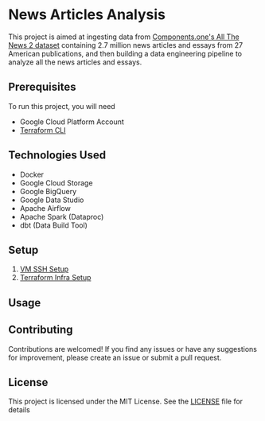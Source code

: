 # News Articles Analysis
This project is aimed at ingesting data from [Components.one's All The News 2 dataset](https://components.one/datasets/all-the-news-2-news-articles-dataset) containing 2.7 million news articles and essays from 27 American publications, and then building a data engineering pipeline to analyze all the news articles and essays.

## Prerequisites
To run this project, you will need
* Google Cloud Platform Account
* [Terraform CLI](https://developer.hashicorp.com/terraform/downloads)

## Technologies Used
* Docker
* Google Cloud Storage
* Google BigQuery
* Google Data Studio
* Apache Airflow
* Apache Spark (Dataproc)
* dbt (Data Build Tool)

## Setup
1. [VM SSH Setup](https://github.com/Rahulm0106/News-Articles-Analysis/blob/main/setup/ssh.md)
2. [Terraform Infra Setup](https://github.com/Rahulm0106/News-Articles-Analysis/blob/main/setup/terraform.md)

## Usage

## Contributing
Contributions are welcomed! If you find any issues or have any suggestions for improvement, please create an issue or submit a pull request.

## License
This project is licensed under the MIT License. See the [LICENSE](https://github.com/Rahulm0106/News-Articles-Analysis/blob/main/LICENSE) file for details

